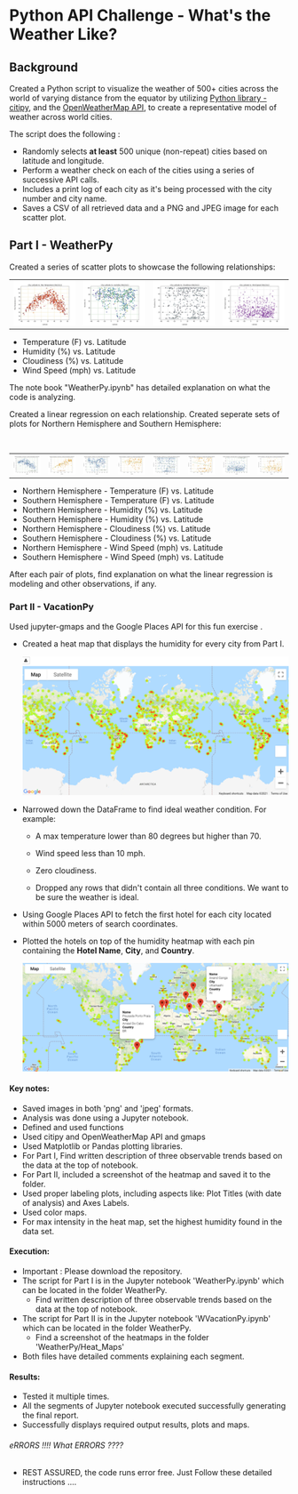 
# Python API Challenge - What's the Weather Like?

## Background

Created a Python script to visualize the weather of 500+ cities across the world of varying distance from the equator by utilizing [Python library - citipy](https://pypi.python.org/pypi/citipy), and the [OpenWeatherMap API](https://openweathermap.org/api), to create a representative model of weather across world cities.

The script does the following : 

* Randomly selects **at least** 500 unique (non-repeat) cities based on latitude and longitude.
* Perform a weather check on each of the cities using a series of successive API calls.
* Includes a print log of each city as it's being processed with the city number and city name.
* Saves a CSV of all retrieved data and a PNG and JPEG image for each scatter plot.

## Part I - WeatherPy
Created a series of scatter plots to showcase the following relationships:
    <table width="80">
    <tr>
    <td width="20%"><img src="WeatherPy/output_plots/city_lat_vs_Max_Temp.jpeg"></td>
    <td width="20%"><img src="WeatherPy/output_plots/city_lat_vs_Humidity.jpeg"></td>
    <td width="20%"><img src="WeatherPy/output_plots/city_lat_vs_Cloudiness.jpeg"></td>
    <td width="20%"><img src="WeatherPy/output_plots/city_lat_vs_Wind_Speed.jpeg"></td>
    </tr></table>
* Temperature (F) vs. Latitude
* Humidity (%) vs. Latitude
* Cloudiness (%) vs. Latitude
* Wind Speed (mph) vs. Latitude

The note book "WeatherPy.ipynb" has detailed explanation on what the code is analyzing.

Created a linear regression on each relationship. Created seperate sets of plots for Northern Hemisphere and Southern Hemisphere:
    <table width="80%">
    <tr>
    <td width="10%"><img src="WeatherPy/output_plots/NH_city_lat_vs_Max_TempLR.jpeg"></td>
    <td width="10%"><img src="WeatherPy/output_plots/SH_city_lat_vs_Max_TempLR.jpeg"></td>
    <td width="10%"><img src="WeatherPy/output_plots/NH_city_lat_vs_HumidityLR.jpeg"></td>
    <td width="10%"><img src="WeatherPy/output_plots/SH_city_lat_vs_HumidityLR.jpeg"></td>
    <td width="10%"><img src="WeatherPy/output_plots/NH_city_lat_vs_CloudinessLR.jpeg"></td>
    <td width="10%"><img src="WeatherPy/output_plots/SH_city_lat_vs_CloudinessLR.jpeg"></td>
    <td width="10%"><img src="WeatherPy/output_plots/NH_city_lat_vs_Wind_SpeedLR.jpeg"></td>
    <td width="10%"><img src="WeatherPy/output_plots/SH_city_lat_vs_Wind_SpeedLR.jpeg"></td>    
    </tr></table>
* Northern Hemisphere - Temperature (F) vs. Latitude
* Southern Hemisphere - Temperature (F) vs. Latitude
* Northern Hemisphere - Humidity (%) vs. Latitude
* Southern Hemisphere - Humidity (%) vs. Latitude
* Northern Hemisphere - Cloudiness (%) vs. Latitude
* Southern Hemisphere - Cloudiness (%) vs. Latitude
* Northern Hemisphere - Wind Speed (mph) vs. Latitude
* Southern Hemisphere - Wind Speed (mph) vs. Latitude

After each pair of plots, find explanation on what the linear regression is modeling and other observations, if any.

### Part II - VacationPy

Used jupyter-gmaps and the Google Places API for this fun exercise .

* Created a heat map that displays the humidity for every city from Part I.

  ![heatmap](WeatherPy/Heat_Maps/heat_map.png)

* Narrowed down the DataFrame to find ideal weather condition. For example:

  * A max temperature lower than 80 degrees but higher than 70.

  * Wind speed less than 10 mph.

  * Zero cloudiness.

  * Dropped any rows that didn't contain all three conditions. We want to be sure the weather is ideal.

* Using Google Places API to fetch the first hotel for each city located within 5000 meters of search coordinates.

* Plotted the hotels on top of the humidity heatmap with each pin containing the **Hotel Name**, **City**, and **Country**.

  ![hotel map](WeatherPy/Heat_Maps/heat_map_vaca.png)

#### Key notes:
* Saved images in both 'png' and 'jpeg' formats.
* Analysis was done using a Jupyter notebook.
* Defined and used functions
* Used citipy and OpenWeatherMap API and gmaps
* Used Matplotlib or Pandas plotting libraries.
* For Part I, Find written description of three observable trends based on the data at the top of notebook.
* For Part II, included a screenshot of the heatmap and saved it to the folder.
* Used proper labeling plots, including aspects like: Plot Titles (with date of analysis) and Axes Labels.
* Used color maps.
* For max intensity in the heat map, set the highest humidity found in the data set.

#### Execution:
  * Important : Please download the repository.
  * The script for Part I is in the Jupyter notebook 'WeatherPy.ipynb' which can be located in the folder WeatherPy.
    * Find written description of three observable trends based on the data at the top of notebook.
  * The script for Part II is in the Jupyter notebook 'WVacationPy.ipynb' which can be located in the folder WeatherPy.
    * Find a screenshot of the heatmaps in the folder 'WeatherPy/Heat_Maps'
  * Both files have detailed comments explaining each segment.
    
#### Results:
   * Tested it multiple times.
   * All the segments of Jupyter notebook executed successfully generating the final report.
   * Successfully displays required output results, plots and maps.

###### eRRORS !!!! What ERRORS ????
* REST ASSURED, the code runs error free. Just Follow these detailed instructions ....

